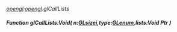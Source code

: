 _[opengl](../../modules/opengl/opengl-module.md):[opengl](../../modules/opengl/opengl-module.md).glCallLists_
##### Function glCallLists:Void( n:[GLsizei](../../modules/opengl/opengl-glsizei.md),type:[GLenum](../../modules/opengl/opengl-glenum.md),lists:Void Ptr )
